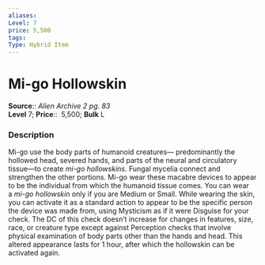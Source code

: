 ```yaml
---
aliases: 
Level: 7 
price: 5,500
tags: 
Type: Hybrid Item
---
```


# Mi-go Hollowskin

**Source**:: _Alien Archive 2 pg. 83_  
**Level** 7;
**Price**::  5,500; **Bulk** L

### Description

Mi-go use the body parts of humanoid creatures— predominantly the hollowed head, severed hands, and parts of the neural and circulatory tissue—to create _mi-go hollowskins_. Fungal mycelia connect and strengthen the other portions. Mi-go wear these macabre devices to appear to be the individual from which the humanoid tissue comes. You can wear a _mi-go hollowskin_ only if you are Medium or Small. While wearing the skin, you can activate it as a standard action to appear to be the specific person the device was made from, using Mysticism as if it were Disguise for your check. The DC of this check doesn’t increase for changes in features, size, race, or creature type except against Perception checks that involve physical examination of body parts other than the hands and head. This altered appearance lasts for 1 hour, after which the hollowskin can be activated again.
